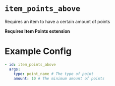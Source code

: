 # `item_points_above`

Requires an item to have a certain amount of points

**Requires Item Points extension**

# Example Config
```yaml
- id: item_points_above
  args:
    type: point_name # The type of point
    amount: 10 # The minimum amount of points
```
